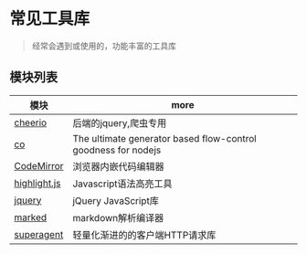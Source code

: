 # 常见工具库

> 经常会遇到或使用的，功能丰富的工具库

## 模块列表

模块                                                        | more
--------------------------------------------------------- | -------------------------------------------------------------
[cheerio](https://github.com/cheeriojs/cheerio)           | 后端的jquery,爬虫专用
[co](https://github.com/tj/co)                            | The ultimate generator based flow-control goodness for nodejs
[CodeMirror](https://github.com/codemirror/CodeMirror)    | 浏览器内嵌代码编辑器
[highlight.js](https://github.com/isagalaev/highlight.js) | Javascript语法高亮工具
[jquery](https://github.com/jquery/jquery)                | jQuery JavaScript库
[marked](https://github.com/chjj/marked)                  | markdown解析编译器
[superagent](https://github.com/visionmedia/superagent)   | 轻量化渐进的的客户端HTTP请求库
